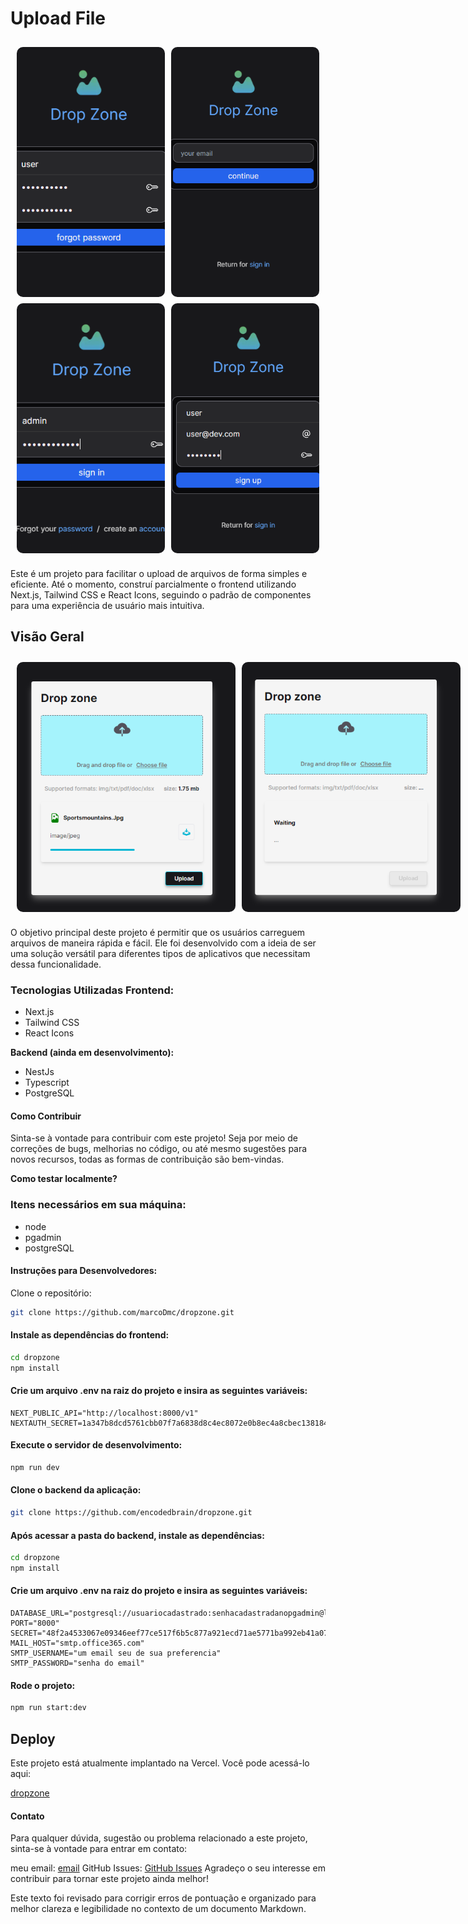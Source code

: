 # Upload File

<div style="display: grid;
grid-template-columns: 1fr 1fr; gap: 10px; padding: 10px;">
    <img src="./public/change-password.png" style="width: 350px; height: 400px; background-size: cover; object-fit: cover; border-radius: 10px;">
    <img src="./public/forgot-password.png" style="width: 350px; height: 400px; background-size: cover; object-fit: cover; border-radius: 10px;">
    <img src="./public/signin.png" style="width: 350px; height: 400px; background-size: cover; object-fit: cover; border-radius: 10px;">
    <img src="./public/signup.png" style="width: 350px; height: 400px; background-size: cover; object-fit: cover; border-radius: 10px;">
</div>

Este é um projeto para facilitar o upload de arquivos de forma simples e eficiente. Até o momento, construí parcialmente o frontend utilizando Next.js, Tailwind CSS e React Icons, seguindo o padrão de componentes para uma experiência de usuário mais intuitiva.

## Visão Geral

<div style="display: flex; gap: 10px; padding: 10px;">
    <img src="./public/app.png" style="width: 350px; height: 400px; background-size: cover; object-fit: cover; border-radius: 10px;">
    <img src="./public/app2.png" style="width: 350px; height: 400px; background-size: cover; object-fit: cover; border-radius: 10px;"/>
</div>

O objetivo principal deste projeto é permitir que os usuários carreguem arquivos de maneira rápida e fácil. Ele foi desenvolvido com a ideia de ser uma solução versátil para diferentes tipos de aplicativos que necessitam dessa funcionalidade.

### Tecnologias Utilizadas Frontend:

- Next.js
- Tailwind CSS
- React Icons

**Backend (ainda em desenvolvimento):**

- NestJs
- Typescript
- PostgreSQL

#### Como Contribuir

Sinta-se à vontade para contribuir com este projeto! Seja por meio de correções de bugs, melhorias no código, ou até mesmo sugestões para novos recursos, todas as formas de contribuição são bem-vindas.

**Como testar localmente?**

### Itens necessários em sua máquina:

- node
- pgadmin
- postgreSQL

#### Instruções para Desenvolvedores:

Clone o repositório:
```bash
git clone https://github.com/marcoDmc/dropzone.git
```

#### Instale as dependências do frontend:

```bash
cd dropzone
npm install
```


#### Crie um arquivo .env na raiz do projeto e insira as seguintes variáveis:

```plaintext
NEXT_PUBLIC_API="http://localhost:8000/v1"
NEXTAUTH_SECRET=1a347b8dcd5761cbb07f7a6838d8c4ec8072e0b8ec4a8cbec13818420e5c4f7b
```

#### Execute o servidor de desenvolvimento:

```bash
npm run dev
```


#### Clone o backend da aplicação:

```bash
git clone https://github.com/encodedbrain/dropzone.git
```

#### Após acessar a pasta do backend, instale as dependências:

```bash
cd dropzone
npm install
```


#### Crie um arquivo .env na raiz do projeto e insira as seguintes variáveis:

```plaintext
DATABASE_URL="postgresql://usuariocadastrado:senhacadastradanopgadmin@localhost:5432/postgres"
PORT="8000"
SECRET="48f2a4533067e09346eef77ce517f6b5c877a921ecd71ae5771ba992eb41a07a"
MAIL_HOST="smtp.office365.com"
SMTP_USERNAME="um email seu de sua preferencia"
SMTP_PASSWORD="senha do email"
```

#### Rode o projeto:

```bash
npm run start:dev
```


## Deploy

Este projeto está atualmente implantado na Vercel. Você pode acessá-lo aqui:

[dropzone](https://upload-file-rho.vercel.app/)

#### Contato

Para qualquer dúvida, sugestão ou problema relacionado a este projeto, sinta-se à vontade para entrar em contato:

meu email: [email](mailto:marcodamasceno0101@outlook.com)
GitHub Issues: [GitHub Issues](https://github.com/marcoDmc/dropzone/issues)
Agradeço o seu interesse em contribuir para tornar este projeto ainda melhor!


Este texto foi revisado para corrigir erros de pontuação e organizado para melhor clareza e legibilidade no contexto de um documento Markdown.

